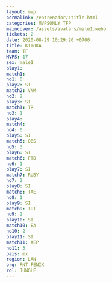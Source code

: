 ```yaml
---
layout: mvp
permalink: /entrenador/:title.html
categories: MVPSONLY TFP
maincover: /assets/avatars/male1.webp
tickets: 2
date: 2020-08-29 10:29:20 +0700
title: KIYOKA
team: TF
MVPS: 17
sex: male1
play1: 
match1: 
no1: 0
play2: SI
match2: VNM
no2: 2
play3: SI
match3: TR
no3: 1
play4: 
match4: 
no4: 0
play5: SI
match5: OBS
no5: 3
play6: SI
match6: FTB
no6: 1
play7: SI
match7: RUBY
no7: 2
play8: SI
match8: TAE
no8: 1
play9: SI
match9: TUT
no9: 2
play10: SI
match10: EA
no10: 2
play11: SI
match11: AEP
no11: 3
pais: mx
region: LAN
org: RNT FENIX
rol: JUNGLE
---
```

